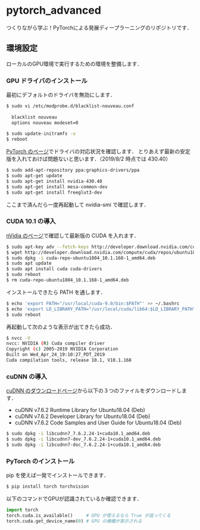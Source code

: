 # pytorch_advanced
つくりながら学ぶ！PyTorchによる発展ディープラーニングのリポジトリです．

## 環境設定
ローカルのGPU環境で実行するための環境を整備します．

### GPU ドライバのインストール
最初にデフォルトのドライバを無効にします．

```bash
$ sudo vi /etc/modprobe.d/blacklist-nouveau.conf
  
  blacklist nouveau
  options nouveau modeset=0 
  
$ sudo update-initramfs -u
$ reboot
```
[PyTorch のページ](https://pytorch.org/)でドライバの対応状況を確認します．
とりあえず最新の安定版を入れておけば問題ないと思います．（2019/8/2 時点では 430.40）

```bash
$ sudo add-apt-repository ppa:graphics-drivers/ppa
$ sudo apt-get update
$ sudo apt-get install nvidia-430.40
$ sudo apt-get install mesa-common-dev
$ sudo apt-get install freeglut3-dev
```

ここまで済んだら一度再起動して nvidia-smi で確認します．

### CUDA 10.1 の導入
[nVidia のページ](https://developer.nvidia.com/)で確認して最新版の CUDA を入れます．

```bash
$ sudo apt-key adv --fetch-keys http://developer.download.nvidia.com/compute/cuda/repos/ubuntu1804/x86_64/7fa2af80.pub
$ wget http://developer.download.nvidia.com/compute/cuda/repos/ubuntu1804/x86_64/cuda-repo-ubuntu1804_10.1.168-1_amd64.deb
$ sudo dpkg -i cuda-repo-ubuntu1804_10.1.168-1_amd64.deb
$ sudo apt update
$ sudo apt install cuda cuda-drivers
$ sudo reboot
$ rm cuda-repo-ubuntu1804_10.1.168-1_amd64.deb
```

インストールできたら PATH を通します．
```bash
$ echo 'export PATH="/usr/local/cuda-9.0/bin:$PATH"' >> ~/.bashrc
$ echo 'export LD_LIBRARY_PATH="/usr/local/cuda/lib64:$LD_LIBRARY_PATH"' >> ~/.bashrc
$ sudo reboot
```

再起動して次のような表示が出てきたら成功．
```bash
$ nvcc -V
nvcc: NVIDIA (R) Cuda compiler driver
Copyright (c) 2005-2019 NVIDIA Corporation
Built on Wed_Apr_24_19:10:27_PDT_2019
Cuda compilation tools, release 10.1, V10.1.168
```

### cuDNN の導入
[cuDNN のダウンロードページ](https://developer.nvidia.com/rdp/cudnn-download)から以下の３つのファイルをダウンロードします．
- cuDNN v7.6.2 Runtime Library for Ubuntu18.04 (Deb)
- cuDNN v7.6.2 Developer Library for Ubuntu18.04 (Deb)
- cuDNN v7.6.2 Code Samples and User Guide for Ubuntu18.04 (Deb)

```bash
$ sudo dpkg -i libcudnn7_7.6.2.24-1+cuda10.1_amd64.deb
$ sudo dpkg -i libcudnn7-dev_7.6.2.24-1+cuda10.1_amd64.deb
$ sudo dpkg -i libcudnn7-doc_7.6.2.24-1+cuda10.1_amd64.deb
```

### PyTorch のインストール
pip を使えば一発でインストールできます．
```bash
$ pip install torch torchvision
```

以下のコマンドでGPUが認識されているか確認できます．
```python
import torch
torch.cuda.is_available()     # GPU が使えるなら True が返ってくる
torch.cuda.get_device_name(0) # GPU の機種が表示される
```